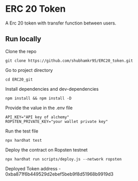 # ERC 20 Token

A Erc 20 token with transfer function between users.

## Run locally

Clone the repo

```
git clone https://github.com/shubhamkr95/ERC20_token.git
```

Go to project directory

```
cd ERC20_git
```

Install dependencies and dev-dependencies

```
npm install && npm install -D
```

Provide the value in the .env file

```
API_KEY="API key of alchemy"
ROPSTEN_PRIVATE_KEY="your wallet private key"
```

Run the test file

```
npx hardhat test
```

Deploy the contract on Ropsten testnet

```
npx hardhat run scripts/deploy.js --network ropsten
```

Deployed Token address - 0xba871f6b449529d2ebef5beb9f8d51968b9919d3
